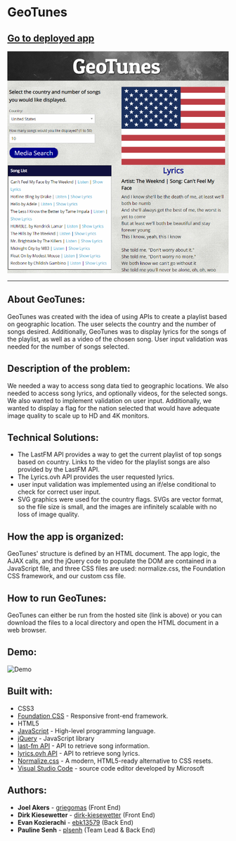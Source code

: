 # GeoTunes

## [Go to deployed app](https://plsenh.github.io/GeoTunes/)

![screenshot](/assets/images/GeoTunes.PNG)

---

## About GeoTunes:

GeoTunes was created with the idea of using APIs to create a playlist based on geographic location. The user selects the country and the number of songs desired. Additionally, GeoTunes was to display lyrics for the songs of the playlist, as well as a video of the chosen song. User input validation was needed for the number of songs selected.

## Description of the problem:

We needed a way to access song data tied to geographic locations. We also needed to access song lyrics, and optionally videos, for the selected songs. We also wanted to implement validation on user input. Additionally, we wanted to display a flag for the nation selected that would have adequate image quality to scale up to HD and 4K monitors.

## Technical Solutions:

- The LastFM API provides a way to get the current playlist of top songs based on country. Links to the video for the playlist songs are also provided by the LastFM API.
- The Lyrics.ovh API provides the user requested lyrics.
- user input validation was implemented using an if/else conditional to check for correct user input.
- SVG graphics were used for the country flags. SVGs are vector format, so the file size is small, and the images are infinitely scalable with no loss of image quality.

## How the app is organized:

GeoTunes' structure is defined by an HTML document. The app logic, the AJAX calls, and the jQuery code to populate the DOM are contained in a JavaScript file, and three CSS files are used: normalize.css, the Foundation CSS framework, and our custom css file.

## How to run GeoTunes:

GeoTunes can either be run from the hosted site (link is above) or you can download the files to a local directory and open the HTML document in a web browser.

## Demo:

![Demo](./assets/images/GeoTunes_demo.gif)

## Built with:

- CSS3
- [Foundation CSS](https://foundation.zurb.com/sites/docs/v/5.5.3/css.html) - Responsive front-end framework.
- HTML5
- [JavaScript](https://developer.mozilla.org/en-US/docs/Web/JavaScript) - High-level programming language.
- [jQuery](https://jquery.com/) - JavaScript library
- [last-fm API](https://www.last.fm/api/) - API to retrieve song information.
- [lyrics.ovh API](https://lyricsovh.docs.apiary.io/) - API to retrieve song lyrics.
- [Normalize.css](https://necolas.github.io/normalize.css/) - A modern, HTML5-ready alternative to CSS resets.
- [Visual Studio Code](https://code.visualstudio.com/) - source code editor developed by Microsoft

## Authors:

- **Joel Akers** - [griegomas](https://github.com/griegomas) (Front End)
- **Dirk Kiesewetter** - [dirk-kiesewetter](https://github.com/dirk-kiesewetter) (Front End)
- **Evan Kozierachi** - [ebk13579](https://github.com/ebk13579) (Back End)
- **Pauline Senh** - [plsenh](https://github.com/plsenh) (Team Lead & Back End)
